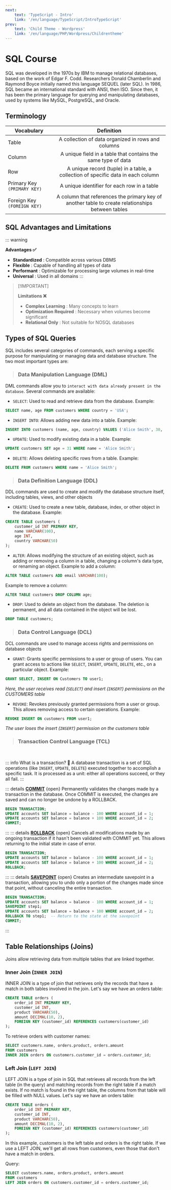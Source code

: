 ```yaml
---
next: 
    text: 'TypeScript - Intro'
    link: '/en/language/TypeScript/IntroTypeScript'
prev: 
    text: 'Child Theme - Wordpress'
    link: '/en/language/PHP/Wordpress/Childrentheme'
---
```


# SQL Course

SQL was developed in the 1970s by IBM to manage relational databases, based on the work of Edgar F. Codd. Researchers Donald Chamberlin and Raymond Boyce initially named this language SEQUEL (later SQL). In 1986, SQL became an international standard with ANSI, then ISO. Since then, it has been the primary language for querying and manipulating databases, used by systems like MySQL, PostgreSQL, and Oracle.

## Terminology
| Vocabulary   |      Definition      |
| ------------- | :-----------: |
| Table      | A collection of data organized in rows and columns |
| Column   |    A unique field in a table that contains the same type of data    |
| Row |   A unique record (tuple) in a table, a collection of specific data in each column   |
| Primary Key `(PRIMARY KEY)`      | A unique identifier for each row in a table |
| Foreign Key `(FOREIGN KEY)`     | A column that references the primary key of another table to create relationships between tables |

## SQL Advantages and Limitations
::: warning <h4 style="margin:0px" >Advantages ✅</h4>
- **Standardized** : Compatible across various DBMS
- **Flexible** : Capable of handling all types of data
- **Performant** : Optimizable for processing large volumes in real-time
- **Universal** : Used in all domains
:::

> [!IMPORTANT] <h4 style="margin:0px" >Limitations ❌</h4>
> - **Complex Learning** : Many concepts to learn
> - **Optimization Required** : Necessary when volumes become significant
> - **Relational Only** : Not suitable for NOSQL databases

## Types of SQL Queries
SQL includes several categories of commands, each serving a specific purpose for manipulating or managing data and database structure. The two most important types are:

> ### Data Manipulation Language (DML)
DML commands allow you to `interact with data already present in the database`. Several commands are available:

- `SELECT`: Used to read and retrieve data from the database.
Example:
```SQL
SELECT name, age FROM customers WHERE country = 'USA';
```
- `INSERT INTO`: Allows adding new data into a table.
Example:
```SQL
INSERT INTO customers (name, age, country) VALUES ('Alice Smith', 30, 'USA');
```
- `UPDATE`: Used to modify existing data in a table.
Example:
```SQL
UPDATE customers SET age = 31 WHERE name = 'Alice Smith';
```
- `DELETE`: Allows deleting specific rows from a table.
Example:
```SQL
DELETE FROM customers WHERE name = 'Alice Smith';
```

> ### Data Definition Language (DDL)
DDL commands are used to create and modify the database structure itself, including tables, views, and other objects

- `CREATE`: Used to create a new table, database, index, or other object in the database.
Example:
```SQL
CREATE TABLE customers (
    customer_id INT PRIMARY KEY,
    name VARCHAR(100),
    age INT,
    country VARCHAR(50)
);
```
- `ALTER`: Allows modifying the structure of an existing object, such as adding or removing a column in a table, changing a column's data type, or renaming an object.
Example to add a column:
```SQL
ALTER TABLE customers ADD email VARCHAR(100);
```
Example to remove a column:
```SQL
ALTER TABLE customers DROP COLUMN age;
```
- `DROP`: Used to delete an object from the database. The deletion is permanent, and all data contained in the object will be lost.
```SQL
DROP TABLE customers;
```

> ### Data Control Language (DCL)
DCL commands are used to manage access rights and permissions on database objects
- `GRANT`: Grants specific permissions to a user or group of users. You can grant access to actions like `SELECT`, `INSERT`, `UPDATE`, `DELETE`, etc., on a particular object.
Example: 
```SQL
GRANT SELECT, INSERT ON Customers TO user1;
```
*Here, the user receives read (`SELECT`) and insert (`INSERT`) permissions on the CUSTOMERS table*
- `REVOKE`: Revokes previously granted permissions from a user or group. This allows removing access to certain operations.
Example: 
```SQL
REVOKE INSERT ON customers FROM user1;
```
*The user loses the insert (`INSERT`) permission on the customers table*

> ### Transaction Control Language (TCL)
<br>

::: info What is a transaction? 🤔
A database transaction is a set of SQL operations (like `INSERT`, `UPDATE`, `DELETE`) executed together to accomplish a specific task. It is processed as a unit: either all operations succeed, or they all fail.
:::

::: details **<u>COMMIT</u>** {open}
Permanently validates the changes made by a transaction in the database. Once COMMIT is executed, the changes are saved and can no longer be undone by a ROLLBACK.
```sql
BEGIN TRANSACTION;
UPDATE accounts SET balance = balance - 100 WHERE account_id = 1;
UPDATE accounts SET balance = balance + 100 WHERE account_id = 2;
COMMIT;
```
:::
::: details **<u>ROLLBACK</u>** {open}
Cancels all modifications made by an ongoing transaction if it hasn't been validated with COMMIT yet. This allows returning to the initial state in case of error.
```sql
BEGIN TRANSACTION;
UPDATE accounts SET balance = balance - 100 WHERE account_id = 1;
UPDATE accounts SET balance = balance + 100 WHERE account_id = 2;
ROLLBACK;
```
:::
::: details **<u>SAVEPOINT</u>** {open}
Creates an intermediate savepoint in a transaction, allowing you to undo only a portion of the changes made since that point, without canceling the entire transaction.
```sql
BEGIN TRANSACTION;
UPDATE accounts SET balance = balance - 100 WHERE account_id = 1;
SAVEPOINT step1;
UPDATE accounts SET balance = balance + 100 WHERE account_id = 2;
ROLLBACK TO step1;  -- Return to the state at the savepoint
COMMIT;
```
:::

## Table Relationships (Joins)
Joins allow retrieving data from multiple tables that are linked together.

### Inner Join (`INNER JOIN`)
INNER JOIN is a type of join that retrieves only the records that have a match in both tables involved in the join.
Let's say we have an orders table:
```sql
CREATE TABLE orders (
    order_id INT PRIMARY KEY,
    customer_id INT,
    product VARCHAR(50),
    amount DECIMAL(10, 2),
    FOREIGN KEY (customer_id) REFERENCES customers(customer_id)
);
```
To retrieve orders with customer names:
```sql
SELECT customers.name, orders.product, orders.amount
FROM customers
INNER JOIN orders ON customers.customer_id = orders.customer_id;
```
### Left Join (`LEFT JOIN`)
LEFT JOIN is a type of join in SQL that retrieves all records from the left table (in the query) and matching records from the right table if a match exists. If no match is found in the right table, the columns from that table will be filled with NULL values.
Let's say we have an orders table:
```sql
CREATE TABLE orders (
    order_id INT PRIMARY KEY,
    customer_id INT,
    product VARCHAR(50),
    amount DECIMAL(10, 2),
    FOREIGN KEY (customer_id) REFERENCES customers(customer_id)
);
```
In this example, customers is the left table and orders is the right table. If we use a LEFT JOIN, we'll get all rows from customers, even those that don't have a match in orders.

Query:
```sql
SELECT customers.name, orders.product, orders.amount
FROM customers
LEFT JOIN orders ON customers.customer_id = orders.customer_id;
``` 